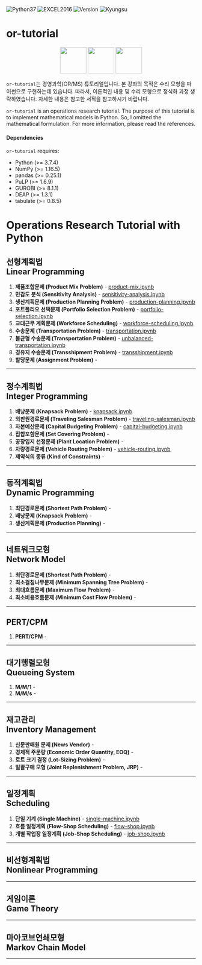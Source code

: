 <img alt="Python37" src="https://img.shields.io/badge/Python-3.7-blue.svg" /> <img alt="EXCEL2016" src="https://img.shields.io/badge/EXCEL-2016-seagreen.svg" /> <img alt="Version" src="https://img.shields.io/badge/Version-0.2-yellow.svg" /> <img alt="Kyungsu" src="https://img.shields.io/badge/Created%20by-Kyungsu-orange.svg?style=flat&colorA=E1523D&colorB=blue" />

# or-tutorial

<p align="center">
  <img height="70" src="https://upload.wikimedia.org/wikipedia/en/a/a7/COIN_OR_LOGO.png" />
  <img height="70" src="https://assets.gurobi.com/img/logos/logo.png" />
  <img height="70" src="https://repository-images.githubusercontent.com/20035587/2559bd00-9a75-11e9-9686-0697d18522cf" />
</p>

`or-tutorial`는 경영과학(OR/MS) 튜토리얼입니다. 본 강좌의 목적은 수리 모형을 파이썬으로 구현하는데 있습니다. 따라서, 이론적인 내용 및 수리 모형으로 정식화 과정 생략하였습니다. 자세한 내용은 참고한 서적을 참고하시기 바랍니다.

`or-tutorial` is an operations research tutorial. The purpose of this tutorial is to implement mathematical models in Python. So, I omitted the mathematical formulation. For more information, please read the references.

#### Dependencies

`or-tutorial` requires:

* Python (>= 3.7.4)
* NumPy (>= 1.16.5)
* pandas (>= 0.25.1)
* PuLP (>= 1.6.9)
* GUROBI (>= 8.1.1)
* DEAP (>= 1.3.1)
* tabulate (>= 0.8.5)

# Operations Research Tutorial with Python

## 선형계획법<br>Linear Programming

1. **제품조합문제 (Product Mix Problem)** - [product-mix.ipynb](https://nbviewer.jupyter.org/github/unerue/or-tutorial/blob/master/or-tutorial/linear-programming/product-mix.ipynb)
2. **민감도 분석 (Sensitivity Analysis)** - [sensitivity-analysis.ipynb](https://nbviewer.jupyter.org/github/unerue/or-tutorial/blob/master/or-tutorial/linear-programming/sensitivity-analysis.ipynb)
3. **생산계획문제 (Production Planning Problem)** - [production-planning.ipynb](https://nbviewer.jupyter.org/github/unerue/or-tutorial/blob/master/or-tutorial/linear-programming/production-planning.ipynb)
4. **포트폴리오 선택문제 (Portfolio Selection Problem)** - [portfolio-selection.ipynb]()
5. **교대근무 계획문제 (Workforce Scheduling)** - [workforce-scheduling.ipynb](https://nbviewer.jupyter.org/github/unerue/or-tutorial/blob/master/or-tutorial/linear-programming/workforce-scheduling.ipynb)
6. **수송문제 (Transportation Problem)** - [transportation.ipynb](https://nbviewer.jupyter.org/github/unerue/or-tutorial/blob/master/or-tutorial/linear-programming/transportation.ipynb)
7. **불균형 수송문제 (Transportation Problem)** - [unbalanced-transportation.ipynb](https://nbviewer.jupyter.org/github/unerue/or-tutorial/blob/master/or-tutorial/linear-programming/unbalanced-transportation.ipynb)
8. **경유지 수송문제 (Transshipment Problem)** - [transshipment.ipynb]()
9. **할당문제 (Assignment Problem)** - []()

---

## 정수계획법<br>Integer Programming

1. **배낭문제 (Knapsack Problem)** - [knapsack.ipynb](https://nbviewer.jupyter.org/github/unerue/or-tutorial/blob/master/or-tutorial/integer-programming/knapsack.ipynb)
2. **외판원경로문제 (Traveling Salesman Problem)** - [traveling-salesman.ipynb](https://nbviewer.jupyter.org/github/unerue/or-tutorial/blob/master/or-tutorial/integer-programming/traveling-salesman.ipynb)
3. **자본예산문제 (Capital Budgeting Problem)** - [capital-budgeting.ipynb](https://nbviewer.jupyter.org/github/unerue/or-tutorial/blob/master/or-tutorial/integer-programming/capital-budgeting.ipynb)
4. **집합포함문제 (Set Covering Problem)** - []()
5. **공장입지 선정문제 (Plant Location Problem)** -[]()
6. **차량경로문제 (Vehicle Routing Problem)** - [vehicle-routing.ipynb](https://nbviewer.jupyter.org/github/unerue/or-tutorial/blob/master/or-tutorial/integer-programming/vehicle-routing.ipynb)
7. **제약식의 종류 (Kind of Constraints)** - []()

---

## 동적계획법<br>Dynamic Programming

1. **최단경로문제 (Shortest Path Problem)** - []()
2. **배낭문제 (Knapsack Problem)** - []()
3. **생산계획문제 (Production Planning)** - []()

---

## 네트워크모형<br>Network Model

1. **최단경로문제 (Shortest Path Problem)** - []()
2. **최소걸침나무문제 (Minimum Spanning Tree Problem)** -[]()
3. **최대흐름문제 (Maximum Flow Problem)** - []()
4. **최소비용흐름문제 (Minimum Cost Flow Problem)** - []()

---

## PERT/CPM

1. **PERT/CPM** - []()

--- 

## 대기행렬모형<br>Queueing System

1. **M/M/1** - []()
2. **M/M/s** - []()

---

## 재고관리<br>Inventory Management

1. **신문판매원 문제 (News Vendor)** - []()
2. **경제적 주문량 (Economic Order Quantity, EOQ)** - []()
3. **로트 크기 결정 (Lot-Sizing Problem)** - []()
4. **일괄구매 모형 (Joint Replenishment Problem, JRP)** - []()

---

## 일정계획<br>Scheduling

1. **단일 기계 (Single Machine)** - [single-machine.ipynb]()
2. **흐름 일정계획 (Flow-Shop Scheduling)** - [flow-shop.ipynb]()
3. **개별 작업장 일정계획 (Job-Shop Scheduling)** - [job-shop.ipynb](https://nbviewer.jupyter.org/github/unerue/or-tutorial/blob/master/or-tutorial/scheduling/job-shop.ipynb)

---

## 비선형계획법<br>Nonlinear Programming

---

## 게임이론<br>Game Theory

---

## 마아코브연쇄모형<br>Markov Chain Model

---

